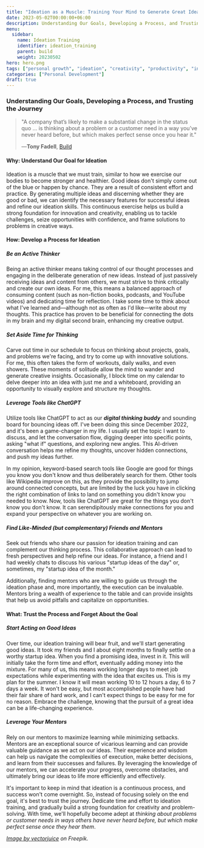 ```yaml
---
title: "Ideation as a Muscle: Training Your Mind to Generate Great Ideas"
date: 2023-05-02T00:00:00+06:00
description: Understanding Our Goals, Developing a Process, and Trusting the Journey
menu:
  sidebar:
    name: Ideation Training
    identifier: ideation_training
    parent: build
    weight: 20230502
hero: hero.png
tags: ["personal growth", "ideation", "creativity", "productivity", "innovation"]
categories: ["Personal Development"]
draft: true
---
```



### Understanding Our Goals, Developing a Process, and Trusting the Journey

> "A company that’s likely to make a substantial change in the status quo ... is thinking about a problem or a customer need in a way you’ve never heard before, but which makes perfect sense once you hear it."<p>
> —**Tony Fadell**, [Build](https://www.goodreads.com/book/show/59696349-build)



#### **Why**: Understand Our Goal for Ideation

Ideation is a muscle that we must train, similar to how we exercise our bodies to become stronger and healthier. Good ideas don't simply come out of the blue or happen by chance. They are a result of consistent effort and practice. By generating multiple ideas and discerning whether they are good or bad, we can identify the necessary features for successful ideas and refine our ideation skills. This continuous exercise helps us build a strong foundation for innovation and creativity, enabling us to tackle challenges, seize opportunities with confidence, and frame solutions to problems in creative ways.

#### **How**: Develop a Process for Ideation

##### Be an Active Thinker

Being an active thinker means taking control of our thought processes and engaging in the deliberate generation of new ideas. Instead of just passively receiving ideas and content from others, we must strive to think critically and create our own ideas. For me, this means a balanced approach of consuming content (such as non-fiction books, podcasts, and YouTube videos) and dedicating time for reflection. I take some time to think about what I've learned and—although not as often as I'd like—write about my thoughts. This practice has proven to be beneficial for connecting the dots in my brain and my digital second brain, enhancing my creative output.

##### Set Aside Time for Thinking

Carve out time in our schedule to focus on thinking about projects, goals, and problems we're facing, and try to come up with innovative solutions. For me, this often takes the form of workouts, daily walks, and even showers. These moments of solitude allow the mind to wander and generate creative insights. Occasionally, I block time on my calendar to delve deeper into an idea with just me and a whiteboard, providing an opportunity to visually explore and structure my thoughts.

##### Leverage Tools like ChatGPT

Utilize tools like ChatGPT to act as our ***digital thinking buddy*** and sounding board for bouncing ideas off. I've been doing this since December 2022, and it's been a game-changer in my life. I usually set the topic I want to discuss, and let the conversation flow, digging deeper into specific points, asking "what if" questions, and exploring new angles. This AI-driven conversation helps me refine my thoughts, uncover hidden connections, and push my ideas further.

In my opinion, keyword-based search tools like Google are good for things you know you don't know and thus deliberately search for them. Other tools like Wikipedia improve on this, as they provide the possibility to jump around connected concepts, but are limited by the luck you have in clicking the right combination of links to land on something you didn't know you needed to know. Now, tools like ChatGPT are great for the things you don't know you don't know. It can serendipitously make connections for you and expand your perspective on whatever you are working on.


##### Find Like-Minded (but complementary) Friends and Mentors

Seek out friends who share our passion for ideation training and can complement our thinking process. This collaborative approach can lead to fresh perspectives and help refine our ideas. For instance, a friend and I had weekly chats to discuss his various "startup ideas of the day" or, sometimes, my "startup idea of the month." 

Additionally, finding mentors who are willing to guide us through the ideation phase and, more importantly, the execution can be invaluable. Mentors bring a wealth of experience to the table and can provide insights that help us avoid pitfalls and capitalize on opportunities.

#### What: Trust the Process and Forget About the Goal

##### Start Acting on Good Ideas

Over time, our ideation training will bear fruit, and we'll start generating good ideas. It took my friends and I about eight months to finally settle on a worthy startup idea. When you find a promising idea, invest in it. This will initially take the form time and effort, eventually adding money into the mixture. For many of us, this means working longer days to meet job expectations while experimenting with the idea that excites us. This is my plan for the summer. I know it will mean working 10 to 12 hours a day, 6 to 7 days a week. It won't be easy, but most accomplished people have had their fair share of hard work, and I can't expect things to be easy for me for no reason. Embrace the challenge, knowing that the pursuit of a great idea can be a life-changing experience.

##### Leverage Your Mentors

Rely on our mentors to maximize learning while minimizing setbacks. Mentors are an exceptional source of vicarious learning and can provide valuable guidance as we act on our ideas. Their experience and wisdom can help us navigate the complexities of execution, make better decisions, and learn from their successes and failures. By leveraging the knowledge of our mentors, we can accelerate your progress, overcome obstacles, and ultimately bring our ideas to life more efficiently and effectively.

It's important to keep in mind that ideation is a continuous process, and success won't come overnight. So, instead of focusing solely on the end goal, it's best to trust the journey. Dedicate time and effort to ideation training, and gradually build a strong foundation for creativity and problem-solving. With time, we'll hopefully become adept at *thinking about problems or customer needs in ways others have never heard before, but which make perfect sense once they hear them*.


_<a href="https://www.freepik.com/free-vector/business-team-working-project-project-management-business-analysis-planning-brainstorming-research-consulting-motivation-concept-vector-isolated-illustration_11668756.htm#query=ideation%20process&position=19&from_view=search&track=ais">Image by vectorjuice</a> on Freepik._

<!-- Tweet ideas -->
<!--
1. "Train your ideation muscle: Understand your goals, develop a process, and trust the journey. 💡🧠 #Ideation #Creativity #PersonalGrowth"
2. "Active thinking and mentorship are essential to honing your ideation skills. Embrace the process and bring your great ideas to life. 🚀🌟 #Innovation #Productivity"
3. "Turn good ideas into reality by investing time, effort, and resources. Learn from mentors and maximize your potential for success. 🌱📈 #Ideation #PersonalDevelopment"
-->
